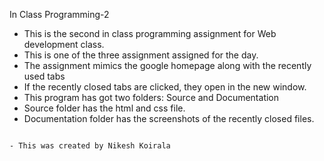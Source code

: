 In Class Programming-2
- This is the second in class programming assignment for Web development class.
- This is one of the three assignment assigned for the day.
- The assignment mimics the google homepage along with the recently used tabs
- If the recently closed tabs are clicked, they open in the new window.
- This program has got two folders: Source and Documentation
- Source folder has the html and css file.
- Documentation folder has the screenshots of the recently closed files.
```

- This was created by Nikesh Koirala

